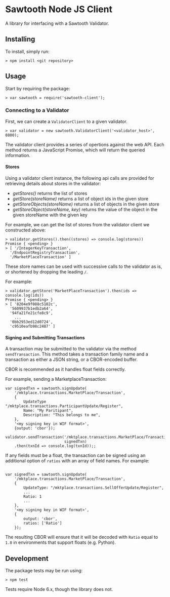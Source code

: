 # Sawtooth Node JS Client

A library for interfacing with a Sawtooth Validator.


## Installing

To install, simply run:

```
> npm install <git repository>
```

## Usage

Start by requiring the package:

```
> var sawtooth = require('sawtooth-client');
```

### Connecting to a Validator

First, we can create a `ValidatorClient` to a given validator.

```
> var validator = new sawtooth.ValidatorClient('<validator_host>', 8800);
```

The validator client provides a series of opertions against the web API.
Each method returns a JavaScript Promise, which will return the queried
information.

#### Stores

Using a validator client instance, the following api calls are provided for
retrieving details about stores in the validator:

- *getStores()* returns the list of stores
- *getStore(storeName)* returns a list of object ids in the given store
- *getStoreObjects(storeName)* returns a list of objects in the given store
- *getStoreObject(storeName, key)* returns the value of the object in the
    given storeName with the given key

For example, we can get the list of stores from the validator client we
constructed above:

```
> validator.getStores().then((stores) => console.log(stores))
Promise { <pending> }
> [ '/IntegerKeyTransaction',
  '/EndpointRegistryTransaction',
  '/MarketPlaceTransaction' ]
```

These store names can be used with successive calls to the validator as is, or
shortened by dropping the leading `/`.

For example:

```
> validator.getStore('MarketPlaceTransaction').then(ids => console.log(ids))
Promise { <pending> }
> [ '8204e9f088c5102c',
  '5609937b1edb2a64',
  '94fa21fe21cfe8c9',
    ...
  '0bb2953ed12d0724',
  'c9510eafb98c2487' ]
```

#### Signing and Submitting Transactions

A transaction may be submitted to the validator via the method
`sendTransaction`. This method takes a transaction family name and a
transaction as either a JSON string, or a CBOR-encoded buffer.

CBOR is recommended as it handles float fields correctly.

For example, sending a MarketplaceTransaction:

```
var signedTxn = sawtooth.signUpdate(
    '/mktplace.transactions.MarketPlace/Transaction',
    {
        UpdateType "/mktplace.transactions.ParticipantUpdate/Register",
        Name: "My Paritipant",
        Description: "This belongs to me",
    },
    '<my signing key in WIF format>',
    {output: 'cbor'});

validator.sendTransaction('/mktplace.transactions.MarketPlace/Transaction',
                          signedTxn)
    .then(txnId => console.log(txnId));;
```

If any fields must be a float, the transaction can be signed using an
additional option of `ratios` with an array of field names.  For example:

```

var signedTxn = sawtooth.signUpdate(
    '/mktplace.transactions.MarketPlace/Transaction',
    {
        UpdateType: "/mktplace.transactions.SellOfferUpdate/Register",
        ...
        Ratio: 1
        ...
    },
    '<my signing key in WIF format>',
    {
        output: 'cbor',
        ratios: ['Ratio']
    });
```

The resulting CBOR will ensure that it will be decoded with `Ratio` equal to
`1.0` in environments that support floats (e.g. Python).

## Development

The package tests may be run using:

```
> npm test
```

Tests require Node 6.x, though the library does not.
